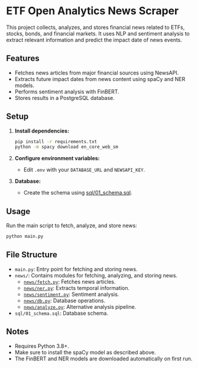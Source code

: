 # ETF Open Analytics News Scraper

This project collects, analyzes, and stores financial news related to ETFs, stocks, bonds, and financial markets. It uses NLP and sentiment analysis to extract relevant information and predict the impact date of news events.

## Features

- Fetches news articles from major financial sources using NewsAPI.
- Extracts future impact dates from news content using spaCy and NER models.
- Performs sentiment analysis with FinBERT.
- Stores results in a PostgreSQL database.

## Setup

1. **Install dependencies:**
   ```sh
   pip install -r requirements.txt
   python -m spacy download en_core_web_sm
   ```

2. **Configure environment variables:**
   - Edit `.env` with your `DATABASE_URL` and `NEWSAPI_KEY`.

3. **Database:**
   - Create the schema using [sql/01_schema.sql](sql/01_schema.sql).

## Usage

Run the main script to fetch, analyze, and store news:

```sh
python main.py
```

## File Structure

- `main.py`: Entry point for fetching and storing news.
- `news/`: Contains modules for fetching, analyzing, and storing news.
  - [`news/fetch.py`](news/fetch.py): Fetches news articles.
  - [`news/ner.py`](news/ner.py): Extracts temporal information.
  - [`news/sentiment.py`](news/sentiment.py): Sentiment analysis.
  - [`news/db.py`](news/db.py): Database operations.
  - [`news/analyze.py`](news/analyze.py): Alternative analysis pipeline.
- `sql/01_schema.sql`: Database schema.

## Notes

- Requires Python 3.8+.
- Make sure to install the spaCy model as described above.
- The FinBERT and NER models are downloaded automatically on first run.
